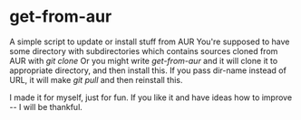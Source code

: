 # get-from-aur
A simple script to update or install stuff from AUR
You're supposed to have some directory with subdirectories which contains sources cloned from AUR with *git clone*
Or you might write *get-from-aur <your-link-here>* and it will clone it to appropriate directory, and then install this.
If you pass dir-name instead of URL, it will make *git pull* and then reinstall this.

I made it for myself, just for fun. If you like it and have ideas how to improve -- I will be thankful.
